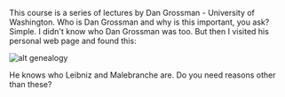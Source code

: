 This course is a series of lectures by Dan Grossman - University of Washington. Who is Dan Grossman and why is this important, you ask? Simple. I didn't know who Dan Grossman was too. But then I visited his personal web page and found this: 

![alt genealogy](dan-grossman.png)

He knows who Leibniz and Malebranche are. Do you need reasons other than these?
